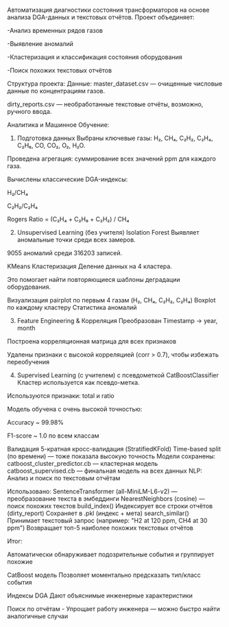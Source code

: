 Автоматизация диагностики состояния трансформаторов на основе анализа DGA-данных и текстовых отчётов. Проект объединяет:

-Анализ временных рядов газов

-Выявление аномалий

-Кластеризация и классификация состояния оборудования

-Поиск похожих текстовых отчётов

Структура проекта:
Данные:
master_dataset.csv — очищенные числовые данные по концентрациям газов.

dirty_reports.csv — необработанные текстовые отчёты, возможно, ручного ввода.

Аналитика и Машинное Обучение:
1. Подготовка данных
Выбраны ключевые газы: H₂, CH₄, C₂H₂, C₂H₄, C₂H₆, CO, CO₂, O₂, H₂O.

Проведена агрегация: суммирование всех значений ppm для каждого газа.

Вычислены классические DGA-индексы:

H₂/CH₄

C₂H₂/C₂H₄

Rogers Ratio = (C₂H₄ + C₂H₆ + C₂H₂) / CH₄

2. Unsupervised Learning (без учителя)
Isolation Forest
Выявляет аномальные точки среди всех замеров.

9055 аномалий среди 316203 записей.

KMeans Кластеризация
Деление данных на 4 кластера.

Это помогает найти повторяющиеся шаблоны деградации оборудования.

Визуализация
pairplot по первым 4 газам (H₂, CH₄, C₂H₂, C₂H₄)
Boxplot по каждому кластеру
Статистика аномалий

3. Feature Engineering & Корреляция
Преобразован Timestamp → year, month

Построена корреляционная матрица для всех признаков

Удалены признаки с высокой корреляцией (corr > 0.7), чтобы избежать переобучения

4. Supervised Learning (с учителем) с псевдометкой
CatBoostClassifier
Кластер используется как псевдо-метка.

Используются признаки: total и ratio

Модель обучена с очень высокой точностью:

Accuracy ~ 99.98%

F1-score ~ 1.0 по всем классам

Валидация
5-кратная кросс-валидация (StratifiedKFold)
Time-based split (по времени) — тоже показала высокую точность
Модели сохранены:
catboost_cluster_predictor.cb — кластерная модель
catboost_supervised.cb — финальная модель на всех данных
NLP: Анализ и поиск по текстовым отчётам

Использовано:
SentenceTransformer (all-MiniLM-L6-v2) — преобразование текста в эмбеддинги
NearestNeighbors (cosine) — поиск похожих текстов
build_index()
Индексирует все строки отчётов (dirty_report)
Сохраняет в .pkl (индекс + мета)
search_similar()
Принимает текстовый запрос (например: "H2 at 120 ppm, CH4 at 30 ppm")
Возвращает топ-5 наиболее похожих текстовых отчётов


Итог: 

Автоматически обнаруживает подозрительные события и группирует похожие

CatBoost модель	Позволяет моментально предсказать тип/класс события

Индексы DGA	Дают объяснимые инженерные характеристики

Поиск по отчётам - Упрощает работу инженера — можно быстро найти аналогичные случаи
